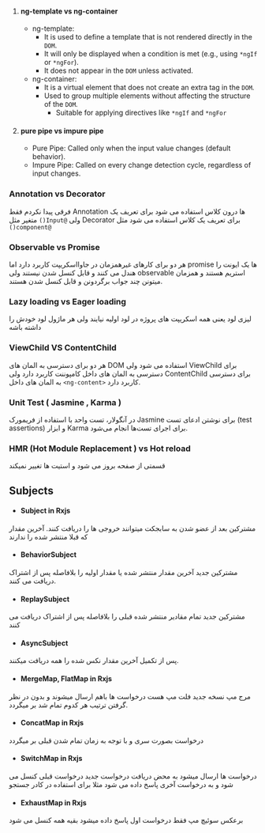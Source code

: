 1. #### ng-template vs ng-container
    - ng-template:
        - It is used to define a template that is not rendered directly in the `DOM`.
        - It will only be displayed when a condition is met (e.g., using `*ngIf` or `*ngFor`).
        - It does not appear in the `DOM` unless activated.
    - ng-container:
        - It is a virtual element that does not create an extra tag in the `DOM`.
        - Used to group multiple elements without affecting the structure of the `DOM`.
            - Suitable for applying directives like `*ngIf` and `*ngFor`
 
1. #### pure pipe vs impure pipe
    - Pure Pipe: Called only when the input value changes (default behavior).
    - Impure Pipe: Called on every change detection cycle, regardless of input changes.

### Annotation vs Decorator
 فرقی پیدا نکردم فقط Annotation ها درون کلاس استفاده می شود برای تعریف یک متغیر مثل `()Input@` ولی Decorator برای تعریف یک کلاس استفاده می شود مثل `()component@` 
### Observable vs Promise 
 هر دو برای کارهای غیرهمزمان در جاوااسکریپت کاربرد دارد اما promise ها یک ایونت را هندل می کنند و قابل کنسل شدن نیستند ولی observable استریم هستند و همزمان میتونن چند جواب برگردونن و قابل کنسل شدن هستند.
### Lazy loading vs Eager loading
لیزی لود یعنی همه اسکریپت های پروژه در لود اولیه نیایند ولی هر ماژول لود خودش را داشته باشه
### ViewChild VS ContentChild
هر دو برای دسترسی به المان های DOM استفاده می شود ولی ViewChild برای دسترسی به المان های داخل کامپوننت کاربرد دارد ولی ContentChild برای دسترسی به المان های داخل `<ng-content>` کاربرد دارد.

### Unit Test ( Jasmine , Karma  )
در آنگولار، تست واحد با استفاده از فریمورک Jasmine برای نوشتن ادعای تست (test assertions) و ابزار Karma برای اجرای تست‌ها انجام می‌شود.

### HMR (Hot Module Replacement ) vs Hot reload
قسمتی از صفحه بروز می شود و استیت ها تغییر نمیکند 

## Subjects
- #### Subject in Rxjs
مشترکین بعد از عضو شدن به سابجکت میتوانند خروجی ها را دریافت کنند. آخرین مقدار که قبلا منتشر شده را ندارند
- #### BehaviorSubject
مشترکین جدید آخرین مقدار منتشر شده یا مقدار اولیه را بلافاصله پس از اشتراک دریافت می کنند.
- #### ReplaySubject
مشترکین جدید تمام مقادیر منتشر شده قبلی را بلافاصله پس از اشتراک دریافت می کنند
- #### AsyncSubject
پس از تکمیل آخرین مقدار نکس شده را همه دریافت میکنند. 

- #### MergeMap, FlatMap  in Rxjs
مرج مپ نسخه جدید فلت مپ هست درخواست ها باهم ارسال میشوند و بدون در نظر گرفتن ترتیب هر کدوم تمام شد بر میگردد. 

- #### ConcatMap in Rxjs
درخواست بصورت سری و با توجه به زمان تمام شدن قبلی بر میگردد

- #### SwitchMap in Rxjs
درخواست ها ارسال میشود به محض دریافت درخواست جدید درخواست قبلی کنسل می شود و به درخواست آخری پاسخ داده می شود مثلا برای استفاده در کادر جستجو

- #### ExhaustMap in Rxjs
برعکس سوئیچ مپ فقط درخواست اول پاسخ داده میشود بقیه همه کنسل می شود
